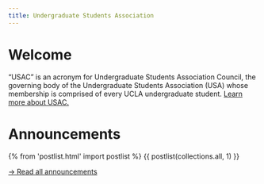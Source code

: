 ```yaml
---
title: Undergraduate Students Association
---
```


# Welcome

<q>USAC</q> is an acronym for Undergraduate Students Association Council, the governing body of the Undergraduate Students Association (USA) whose membership is comprised of every UCLA undergraduate student. [Learn more about USAC.](/about)

# Announcements

{% from 'postlist.html' import postlist %}
{{ postlist(collections.all, 1) }}

[&rarr; Read all announcements](/posts)
